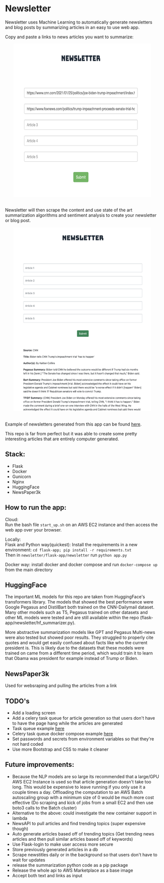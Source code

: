 # Newsletter

Newsletter uses Machine Learning to automatically generate newsletters and blog posts by summarizing articles in an easy to use web app.

Copy and paste a links to news articles you want to summarize:

<div style="text-align:center"><img src="images/front_page.png" width="450" height="500"></div>
<br>

Newsletter will then scrape the content and use state of the art summarization algorithms and sentiment analysis to create your newsletter or blog post.
<div style="text-align:center"><img src="images/results2.png" width="450" height="600"></div>
<br>


Example of newsletters generated from this app can be found [here](https://github.com/jweissenberger/newsletter/tree/master/example_ouput_articles).

This repo is far from perfect but it was able to create some pretty interesting articles that are entirely computer generated.

## Stack: 
- Flask
- Docker
- Gunicorn
- Nginx
- HuggingFace
- NewsPaper3k

## How to run the app:
Cloud:<br>
Run the bash file `start_up.sh` on an AWS EC2 instance and then access the web app over your browser.

Locally:<br>
Flask and Python way(quickest): Install the requirements in a new environment: `cd flask-app; pip install -r requirements.txt`<br>
Then in `newsletter/flask-app/newsletter` run `python app.py`

Docker way: install docker and docker compose and run `docker-compose up` from the main directory


## HuggingFace
The important ML models for this repo are taken from HuggingFace's transformers library.
The models that showed the best performance were Google Pegasus and DistilBart both trained on 
the CNN-Dailymail dataset. Many other models such as T5, Pegasus trained on other datasets and 
other ML models were tested and are still available within the repo (flask-app/newsletter/hf_summarizer.py). 

More abstractive summarization models like GPT and Pegasus Multi-news were also tested but showed
poor results. They struggled to properly cite quotes and would get easily confused about facts like
who the current president is. This is likely due to the datasets that these models were trained on came from a different
time period, which would train it to learn that Obama was president for example instead of Trump or Biden.

## NewsPaper3k
Used for websraping and pulling the articles from a link


## TODO's
- Add a loading screen
- Add a celery task queue for article generation so that users don't have to have the page hang while the articles are generated
- Task queue example [here](https://blog.miguelgrinberg.com/post/using-celery-with-flask)
- Celery task queue docker compose example [here](https://nickjanetakis.com/blog/dockerize-a-flask-celery-and-redis-application-with-docker-compose)
- Set passwords and secrets from environment variables so that they're not hard coded
- Use more Bootstrap and CSS to make it cleaner


## Future improvements:
- Because the NLP models are so large its recommended that a large/GPU AWS EC2 Instance is used
so that article generation doesn't take too long. This would be expensive to leave running if you
only use it a couple times a day. Offloading the computation to an AWS Batch autoscaling group with 
a minimum size of 0 would be much more cost effective (Do scraping and kick of jobs from a small
EC2 and then use boto3 calls to the Batch cluster)
- Alternative to the above: could investigate the new container support in lambda
- NewsAPI to pull articles and find trending topics (super expensive though)
- Auto generate articles based off of trending topics (Get trending news articles and then pull 
similar articles based off of keywords)
- Use Flask-login to make user access more secure
- Store previously generated articles in a db
- Scrape newstitles daily or in the background so that users don't have to wait for updates
- release the summarization python code as a pip package
- Release the whole api to AWS Marketplace as a base image
- Accept both text and links as input


